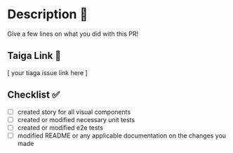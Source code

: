 # Description 📝

Give a few lines on what you did with this PR!

## Taiga Link 🔗

[ your tiaga issue link here ]

## Checklist ✅
- [ ] created story for all visual components
- [ ] created or modified necessary unit tests
- [ ] created or modified e2e tests
- [ ] modified README or any applicable documentation on the changes you made